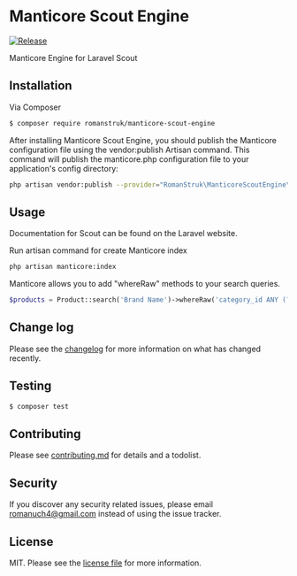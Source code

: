 # Manticore Scout Engine
[![Release](https://img.shields.io/badge/Release-v2.0.1-green?style=flat-square)](https://github.com/RomanStruk/Kaca/releases)

Manticore Engine for Laravel Scout

## Installation

Via Composer

``` bash
$ composer require romanstruk/manticore-scout-engine
```

After installing Manticore Scout Engine, you should publish the Manticore configuration file using the vendor:publish Artisan command. This command will publish the manticore.php configuration file to your application's config directory:

```bash
php artisan vendor:publish --provider="RomanStruk\ManticoreScoutEngine\ManticoreServiceProvider"
```
## Usage
Documentation for Scout can be found on the Laravel website.

Run artisan command for create Manticore index
```bash
php artisan manticore:index
```

Manticore allows you to add "whereRaw" methods to your search queries.
```php
$products = Product::search('Brand Name')->whereRaw('category_id ANY (?, ?, ?)', ['1', '2', '3'])->get();
```

## Change log

Please see the [changelog](changelog.md) for more information on what has changed recently.

## Testing

``` bash
$ composer test
```

## Contributing

Please see [contributing.md](contributing.md) for details and a todolist.

## Security

If you discover any security related issues, please email romanuch4@gmail.com instead of using the issue tracker.

## License

MIT. Please see the [license file](license.md) for more information.
